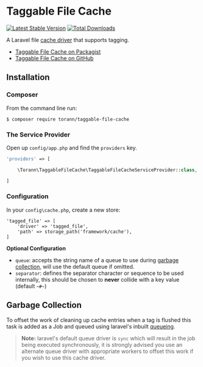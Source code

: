 # Taggable File Cache

[![Latest Stable Version](https://poser.pugx.org/torann/taggable-file-cache/v/stable.png)](https://packagist.org/packages/torann/taggable-file-cache) [![Total Downloads](https://poser.pugx.org/torann/taggable-file-cache/downloads.png)](https://packagist.org/packages/torann/taggable-file-cache)

A Laravel file [cache driver](https://laravel.com/docs/cache#adding-custom-cache-drivers) that supports tagging.

- [Taggable File Cache on Packagist](https://packagist.org/packages/torann/taggable-file-cache)
- [Taggable File Cache on GitHub](https://github.com/torann/taggable-file-cache)

## Installation

### Composer

From the command line run:

```
$ composer require torann/taggable-file-cache
```

### The Service Provider

Open up `config/app.php` and find the `providers` key.

```php
'providers' => [

    \Torann\TaggableFileCache\TaggableFileCacheServiceProvider::class,

]
```

### Configuration

In your `config\cache.php`, create a new store:

```
'tagged_file' => [
    'driver' => 'tagged_file',
    'path' => storage_path('framework/cache'),
]
```

**Optional Configuration**

- `queue`: accepts the string name of a queue to use during [garbage collection](#garbage-collection), will use the default queue if omitted.
- `separator`: defines the separator character or sequence to be used internally, this should be chosen to **never** collide with a key value (default `~#~`)

## Garbage Collection

To offset the work of cleaning up cache entries when a tag is flushed this task is added as a Job
and queued using laravel's inbuilt [queueing](https://laravel.com/docs/queues).

> **Note:** laravel's default queue driver is `sync` which will result in the job being executed synchronously,
it is strongly advised you use an alternate queue driver with appropriate workers to offset this work
if you wish to use this cache driver.

